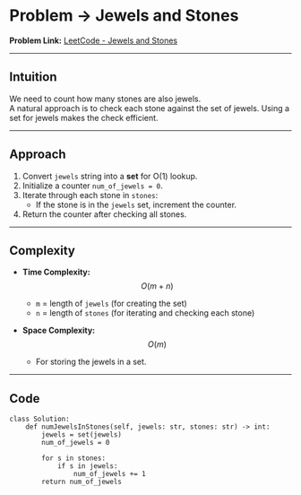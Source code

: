 # Problem -> Jewels and Stones

**Problem Link:** [LeetCode - Jewels and Stones](https://leetcode.com/problems/jewels-and-stones/)

---

## Intuition

We need to count how many stones are also jewels.  
A natural approach is to check each stone against the set of jewels. Using a set for jewels makes the check efficient.

---

## Approach

1. Convert `jewels` string into a **set** for O(1) lookup.
2. Initialize a counter `num_of_jewels = 0`.
3. Iterate through each stone in `stones`:
   - If the stone is in the `jewels` set, increment the counter.
4. Return the counter after checking all stones.

---

## Complexity

- **Time Complexity:** $$O(m + n)$$
  - `m` = length of `jewels` (for creating the set)
  - `n` = length of `stones` (for iterating and checking each stone)

- **Space Complexity:** $$O(m)$$
  - For storing the jewels in a set.

---

## Code

```python3
class Solution:
    def numJewelsInStones(self, jewels: str, stones: str) -> int:
        jewels = set(jewels)
        num_of_jewels = 0

        for s in stones:
            if s in jewels:
                num_of_jewels += 1
        return num_of_jewels

```

